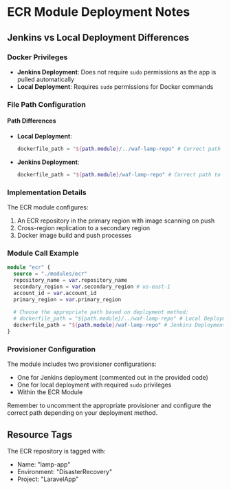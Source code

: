 # ECR Module Deployment Notes

## Jenkins vs Local Deployment Differences

### Docker Privileges
- **Jenkins Deployment**: Does not require `sudo` permissions as the app is pulled automatically
- **Local Deployment**: Requires `sudo` permissions for Docker commands

### File Path Configuration

#### Path Differences
- **Local Deployment**: 
  ```terraform
  dockerfile_path = "${path.module}/../waf-lamp-repo" # Correct path to directory
  ```

- **Jenkins Deployment**: 
  ```terraform
  dockerfile_path = "${path.module}/waf-lamp-repo" # Correct path to directory
  ```

### Implementation Details

The ECR module configures:
1. An ECR repository in the primary region with image scanning on push
2. Cross-region replication to a secondary region
3. Docker image build and push processes

### Module Call Example

```terraform
module "ecr" {
  source = "./modules/ecr"
  repository_name = var.repository_name
  secondary_region = var.secondary_region # us-east-1
  account_id = var.account_id
  primary_region = var.primary_region
  
  # Choose the appropriate path based on deployment method:
  # dockerfile_path = "${path.module}/../waf-lamp-repo" # Local Deployment
  dockerfile_path = "${path.module}/waf-lamp-repo" # Jenkins Deployment
}
```

### Provisioner Configuration

The module includes two provisioner configurations:
- One for Jenkins deployment (commented out in the provided code)
- One for local deployment with required `sudo` privileges
- Within the ECR Module

Remember to uncomment the appropriate provisioner and configure the correct path depending on your deployment method.

## Resource Tags

The ECR repository is tagged with:
- Name: "lamp-app"
- Environment: "DisasterRecovery"
- Project: "LaravelApp"